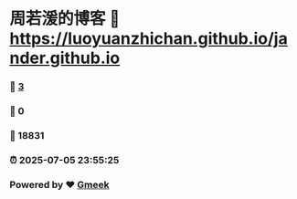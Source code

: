 # 周若湲的博客 :link: https://luoyuanzhichan.github.io/jander.github.io 
### :page_facing_up: [3](https://luoyuanzhichan.github.io/jander.github.io/tag.html) 
### :speech_balloon: 0 
### :hibiscus: 18831 
### :alarm_clock: 2025-07-05 23:55:25 
### Powered by :heart: [Gmeek](https://github.com/Meekdai/Gmeek)
